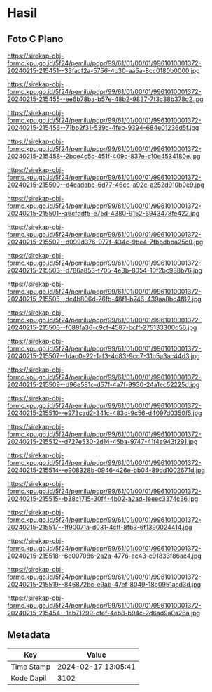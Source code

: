 # Hasil

## Foto C Plano

https://sirekap-obj-formc.kpu.go.id/5f24/pemilu/pdpr/99/61/01/00/01/9961010001372-20240215-215451--33facf2a-5756-4c30-aa5a-8cc0180b0000.jpg

https://sirekap-obj-formc.kpu.go.id/5f24/pemilu/pdpr/99/61/01/00/01/9961010001372-20240215-215455--ee6b78ba-b57e-48b2-9837-7f3c38b378c2.jpg

https://sirekap-obj-formc.kpu.go.id/5f24/pemilu/pdpr/99/61/01/00/01/9961010001372-20240215-215456--71bb2f31-539c-4feb-9394-684e01236d5f.jpg

https://sirekap-obj-formc.kpu.go.id/5f24/pemilu/pdpr/99/61/01/00/01/9961010001372-20240215-215458--2bce4c5c-451f-409c-837e-c10e4534180e.jpg

https://sirekap-obj-formc.kpu.go.id/5f24/pemilu/pdpr/99/61/01/00/01/9961010001372-20240215-215500--d4cadabc-6d77-46ce-a92e-a252d910b0e9.jpg

https://sirekap-obj-formc.kpu.go.id/5f24/pemilu/pdpr/99/61/01/00/01/9961010001372-20240215-215501--a6cfddf5-e75d-4380-9152-6943478fe422.jpg

https://sirekap-obj-formc.kpu.go.id/5f24/pemilu/pdpr/99/61/01/00/01/9961010001372-20240215-215502--d099d376-977f-434c-9be4-7fbbdbba25c0.jpg

https://sirekap-obj-formc.kpu.go.id/5f24/pemilu/pdpr/99/61/01/00/01/9961010001372-20240215-215503--d786a853-f705-4e3b-8054-10f2bc988b76.jpg

https://sirekap-obj-formc.kpu.go.id/5f24/pemilu/pdpr/99/61/01/00/01/9961010001372-20240215-215505--dc4b806d-76fb-48f1-b746-439aa8bd4f82.jpg

https://sirekap-obj-formc.kpu.go.id/5f24/pemilu/pdpr/99/61/01/00/01/9961010001372-20240215-215506--f089fa36-c9cf-4587-bcff-275133300d56.jpg

https://sirekap-obj-formc.kpu.go.id/5f24/pemilu/pdpr/99/61/01/00/01/9961010001372-20240215-215507--1dac0e22-1af3-4d83-9cc7-31b5a3ac44d3.jpg

https://sirekap-obj-formc.kpu.go.id/5f24/pemilu/pdpr/99/61/01/00/01/9961010001372-20240215-215509--d96e581c-d57f-4a7f-9930-24a1ec52225d.jpg

https://sirekap-obj-formc.kpu.go.id/5f24/pemilu/pdpr/99/61/01/00/01/9961010001372-20240215-215510--e973cad2-341c-483d-9c56-d4097d0350f5.jpg

https://sirekap-obj-formc.kpu.go.id/5f24/pemilu/pdpr/99/61/01/00/01/9961010001372-20240215-215512--d727e530-2d14-45ba-9747-41f4e943f291.jpg

https://sirekap-obj-formc.kpu.go.id/5f24/pemilu/pdpr/99/61/01/00/01/9961010001372-20240215-215514--e908328b-0946-426e-bb04-89dd1002671d.jpg

https://sirekap-obj-formc.kpu.go.id/5f24/pemilu/pdpr/99/61/01/00/01/9961010001372-20240215-215515--b38c1715-30f4-4b02-a2ad-1eeec3374c36.jpg

https://sirekap-obj-formc.kpu.go.id/5f24/pemilu/pdpr/99/61/01/00/01/9961010001372-20240215-215517--1f90071a-d031-4cff-8fb3-6f1390024414.jpg

https://sirekap-obj-formc.kpu.go.id/5f24/pemilu/pdpr/99/61/01/00/01/9961010001372-20240215-215518--6e007086-2a2a-4776-ac43-c91833f86ac4.jpg

https://sirekap-obj-formc.kpu.go.id/5f24/pemilu/pdpr/99/61/01/00/01/9961010001372-20240215-215519--846872bc-e9ab-47ef-8049-18b0951acd3d.jpg

https://sirekap-obj-formc.kpu.go.id/5f24/pemilu/pdpr/99/61/01/00/01/9961010001372-20240215-215454--1eb71299-cfef-4eb8-b94c-2d6ad9a0a26a.jpg


## Metadata

| Key        | Value               |
| ---------- | ------------------- |
| Time Stamp | 2024-02-17 13:05:41 |
| Kode Dapil | 3102                |



